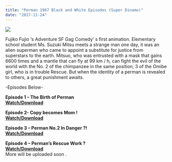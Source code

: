 ```yaml
---
title: "Perman 1967 Black and White Episodes (Super Dinamo)"
date: "2017-11-24"
---
```


[![](https://1.bp.blogspot.com/-b9bKiPcxNLc/WfsT28lH0KI/AAAAAAAAA3g/K67lzMu0U4MJU-fvz67H-Yz7Rz52jNtRACLcBGAs/s320/Perman.jpg)](https://1.bp.blogspot.com/-b9bKiPcxNLc/WfsT28lH0KI/AAAAAAAAA3g/K67lzMu0U4MJU-fvz67H-Yz7Rz52jNtRACLcBGAs/s1600/Perman.jpg)

Fujiko Fujio ‘s Adventure SF Gag Comedy’ s first animation. Elementary school student Ms. Suzuki Mitsu meets a strange man one day, it was an alien superman who came to appoint a substitute for justice from  
superstars to the earth. Mitsuo, who was entrusted with a mask that gains 6600 times and a mantle that can fly at 99 km / h, can fight the evil of the world with the No. 2 of the chimpanzee in the same position, 3 of the Omibe girl, who is in trouble Rescue. But when the identity of a perman is revealed to others, a great punishment awaits.

  

\-Episodes Below- 
  
**Episode 1 – The Birth of Perman**  
**[Watch/Download](http://bit.do/PermanBW1)**  
  
**Episode 2- Copy becomes Mom !**  
**[Watch/Download](http://corneey.com/wrwkJR)**  
  
**Episode 3 – Perman No.2 In Danger ?!**  
**[Watch/Download](http://gestyy.com/wt8yi6)**  
  
**Episode 4 – Perman’s Rescue Work ?**  
**[Watch/Download](http://ceesty.com/wyu64A)**  
More will be uploaded soon .

